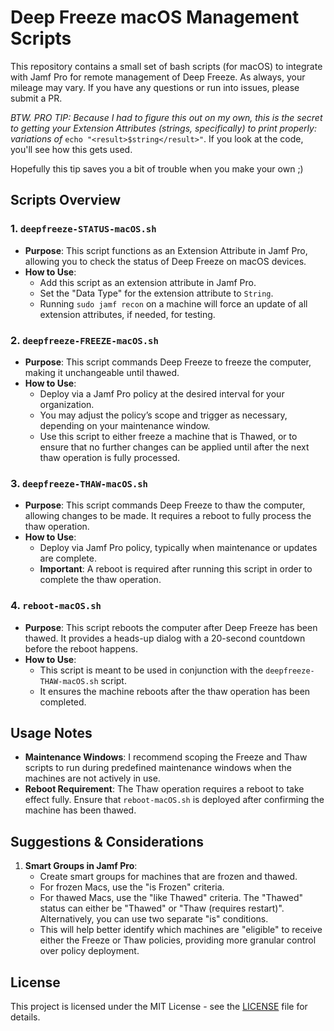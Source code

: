 # Deep Freeze macOS Management Scripts

This repository contains a small set of bash scripts (for macOS) to integrate with Jamf Pro for remote management of Deep Freeze.
As always, your mileage may vary.
If you have any questions or run into issues, please submit a PR.

*BTW. PRO TIP: Because I had to figure this out on my own, this is the secret to getting your Extension Attributes (strings, specifically) to print properly: variations of* `echo "<result>$string</result>"`.
If you look at the code, you'll see how this gets used.

Hopefully this tip saves you a bit of trouble when you make your own ;)

## Scripts Overview

### 1. `deepfreeze-STATUS-macOS.sh`
- **Purpose**: This script functions as an Extension Attribute in Jamf Pro, allowing you to check the status of Deep Freeze on macOS devices.
- **How to Use**: 
  - Add this script as an extension attribute in Jamf Pro.
  - Set the "Data Type" for the extension attribute to `String`.
  - Running `sudo jamf recon` on a machine will force an update of all extension attributes, if needed, for testing.
  
### 2. `deepfreeze-FREEZE-macOS.sh`
- **Purpose**: This script commands Deep Freeze to freeze the computer, making it unchangeable until thawed.
- **How to Use**: 
  - Deploy via a Jamf Pro policy at the desired interval for your organization.
  - You may adjust the policy’s scope and trigger as necessary, depending on your maintenance window.
  - Use this script to either freeze a machine that is Thawed, or to ensure that no further changes can be applied until after the next thaw operation is fully processed.

### 3. `deepfreeze-THAW-macOS.sh`
- **Purpose**: This script commands Deep Freeze to thaw the computer, allowing changes to be made. It requires a reboot to fully process the thaw operation.
- **How to Use**: 
  - Deploy via Jamf Pro policy, typically when maintenance or updates are complete.
  - **Important**: A reboot is required after running this script in order to complete the thaw operation.

### 4. `reboot-macOS.sh`
- **Purpose**: This script reboots the computer after Deep Freeze has been thawed. It provides a heads-up dialog with a 20-second countdown before the reboot happens.
- **How to Use**: 
  - This script is meant to be used in conjunction with the `deepfreeze-THAW-macOS.sh` script.
  - It ensures the machine reboots after the thaw operation has been completed.

## Usage Notes

- **Maintenance Windows**: I recommend scoping the Freeze and Thaw scripts to run during predefined maintenance windows when the machines are not actively in use.
- **Reboot Requirement**: The Thaw operation requires a reboot to take effect fully. Ensure that `reboot-macOS.sh` is deployed after confirming the machine has been thawed.

## Suggestions & Considerations

1. **Smart Groups in Jamf Pro**: 
   - Create smart groups for machines that are frozen and thawed. 
   - For frozen Macs, use the "is Frozen" criteria.
   - For thawed Macs, use the "like Thawed" criteria. The "Thawed" status can either be "Thawed" or "Thaw (requires restart)". Alternatively, you can use two separate "is" conditions.
   - This will help better identify which machines are "eligible" to receive either the Freeze or Thaw policies, providing more granular control over policy deployment.

## License

This project is licensed under the MIT License - see the [LICENSE](LICENSE) file for details.
